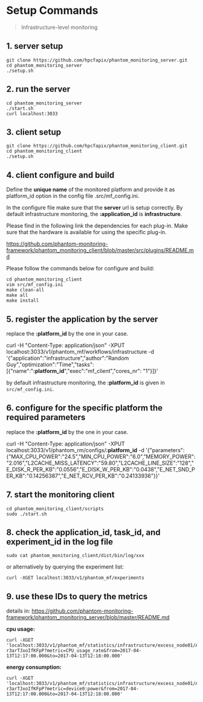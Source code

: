 # Setup Commands
> Infrastructure-level monitoring

## 1. server setup
```
git clone https://github.com/hpcfapix/phantom_monitoring_server.git
cd phantom_monitoring_server
./setup.sh
```

## 2. run the server
```
cd phantom_monitoring_server
./start.sh
curl localhost:3033
```

## 3. client setup
```
git clone https://github.com/hpcfapix/phantom_monitoring_client.git
cd phantom_monitoring_client
./setup.sh

```
## 4. client configure and build

Define the **unique name** of the monitored platform and provide it as platform_id option in the config file .src/mf_config.ini.

In the configure file make sure that the **server** url is setup correctly. By default infrastructure monitoring, the **:application_id** is **infrastructure**.

Please find in the following link the dependencies for each plug-in. Make sure that the hardware is available for using the specific plug-in.

https://github.com/phantom-monitoring-framework/phantom_monitoring_client/blob/master/src/plugins/README.md

Please follow the commands below for configure and build:
```
cd phantom_monitoring_client
vim src/mf_config.ini
make clean-all
make all
make install
```

## 5. register the application by the server
replace the **:platform_id** by the one in your case.

curl -H "Content-Type: application/json" -XPUT localhost:3033/v1/phantom_mf/workflows/infrastructure -d '{"application":"infrastructure","author":"Random Guy","optimization":"Time","tasks":[{"name":"**:platform_id**","exec":"mf_client","cores_nr": "1"}]}'

by default infrastructure monitoring, the **:platform_id** is given in `src/mf_config.ini`.


## 6. configure for the specific platform the required parameters
replace the **:platform_id** by the one in your case.

curl -H "Content-Type: application/json" -XPUT localhost:3033/v1/phantom_rm/configs/**:platform_id** -d '{"parameters":{"MAX_CPU_POWER":"24.5","MIN_CPU_POWER":"6.0","MEMORY_POWER":"2.016","L2CACHE_MISS_LATENCY":"59.80","L2CACHE_LINE_SIZE":"128","E_DISK_R_PER_KB":"0.0556","E_DISK_W_PER_KB":"0.0438","E_NET_SND_PER_KB":"0.14256387","E_NET_RCV_PER_KB":"0.24133936"}}'


## 7. start the monitoring client
```
cd phantom_monitoring_client/scripts
sudo ./start.sh
```

## 8. check the application_id, task_id, and experiment_id in the log file
```
sudo cat phantom_monitoring_client/dist/bin/log/xxx
```
or alternatively by querying the experiment list:
```
curl -XGET localhost:3033/v1/phantom_mf/experiments
```


## 9. use these IDs to query the metrics
details in: https://github.com/phantom-monitoring-framework/phantom_monitoring_server/blob/master/README.md

**cpu usage:**
```
curl -XGET 'localhost:3033/v1/phantom_mf/statistics/infrastructure/excess_node01/AVtmz-r3arTJxoIfKFpP?metric=CPU_usage_rate&from=2017-04-13T12:17:00.000&to=2017-04-13T12:18:00.000'
```

**energy consumption:**
```
curl -XGET 'localhost:3033/v1/phantom_mf/statistics/infrastructure/excess_node01/AVtmz-r3arTJxoIfKFpP?metric=device0:power&from=2017-04-13T12:17:00.000&to=2017-04-13T12:18:00.000'
```


